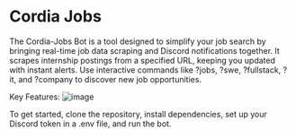 # Cordia Jobs
The Cordia-Jobs Bot is a tool designed to simplify your job search by bringing real-time job data scraping and Discord notifications together. It scrapes internship postings from a specified URL, keeping you updated with instant alerts. Use interactive commands like ?jobs, ?swe, ?fullstack, ?it, and ?company to discover new job opportunities.

Key Features:
![image](https://github.com/user-attachments/assets/a67ea0c1-1f49-4663-8007-1c959e5db005)

To get started, clone the repository, install dependencies, set up your Discord token in a .env file, and run the bot. 
